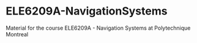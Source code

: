 # ELE6209A-NavigationSystems
Material for the course ELE6209A - Navigation Systems at Polytechnique Montreal
